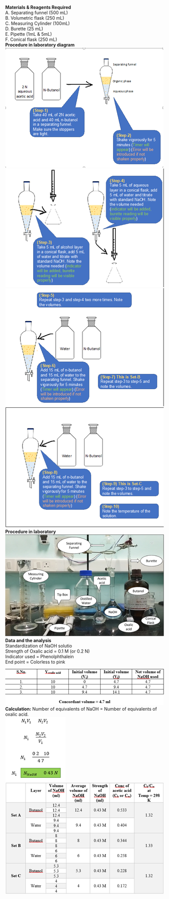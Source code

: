 <b> Materials & Reagents Required</b><br>
A.	Separating funnel (500 mL)<br>
B.	Volumetric flask (250 mL)<br>
C.	Measuring Cylinder (100mL)<br>
D.	Burette (25 mL)<br>
E.	Pipette (1mL & 5mL)<br>
F.	Conical flask (250 mL)<br>
<b> Procedure in laboratory diagram</b>
<img src="images/image2.png"><br>
<img src="images/image3.png"><br>
<img src="images/image4.png"><br>
<img src="images/image5.png"><br>
<b>Procedure in laboratory</b>
<img src="images/image6.png"><br>
<b>Data and the analysis</b><br>
Standardization of NaOH solutio<br>
Strength of Oxalic acid = 0.1 M (or 0.2 N)<br>
Indicator used = Phenolphthalein<br>
End point  = Colorless to pink<br>

<img src="images/image7.png"><br>
<b>Calculation:</b>
Number of equivalents of NaOH = Number of equivalents of oxalic acid.<br>
<img src="images/image8.png"><br>
<img src="images/image9.png">

























